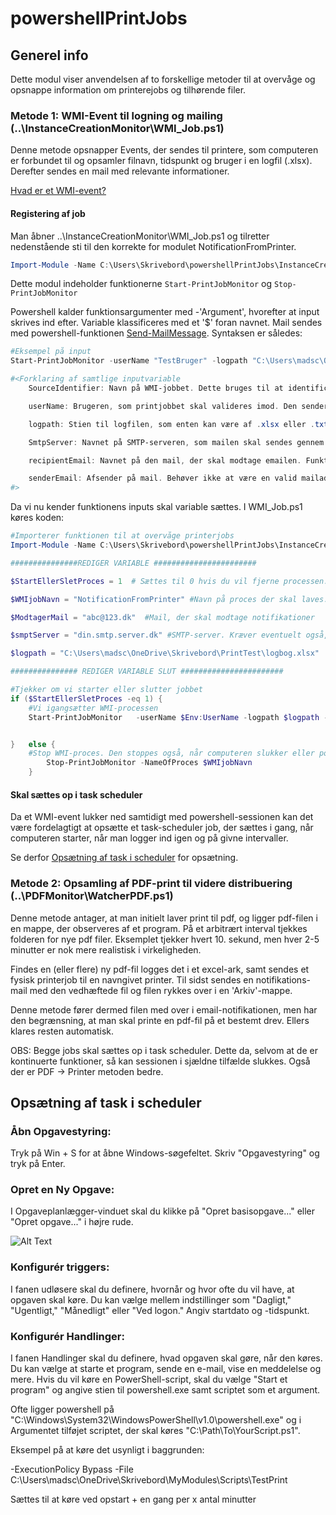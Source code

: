 # powershellPrintJobs

## Generel info
Dette modul viser anvendelsen af to forskellige metoder til at overvåge og opsnappe information om printerejobs og tilhørende filer. 

### Metode 1: WMI-Event til logning og mailing (..\InstanceCreationMonitor\WMI_Job.ps1)

Denne metode opsnapper Events, der sendes til printere, som computeren er forbundet til og opsamler filnavn, tidspunkt og bruger i en logfil (.xlsx). 
Derefter sendes en mail med relevante informationer.

[Hvad er et WMI-event?](https://learn.microsoft.com/en-us/powershell/module/microsoft.powershell.management/register-wmievent?view=powershell-5.1)

#### Registering af job

Man åbner ..\InstanceCreationMonitor\WMI_Job.ps1 og tilretter nedenstående sti til den korrekte for modulet NotificationFromPrinter. 
```powershell
Import-Module -Name C:\Users\Skrivebord\powershellPrintJobs\InstanceCreationMonitor\Module\NotificationFromPrinter.psm1 -Force
```
Dette modul indeholder funktionerne ```Start-PrintJobMonitor``` og ```Stop-PrintJobMonitor```

Powershell kalder funktionsargumenter med -'Argument', hvorefter at input skrives ind efter. Variable klassificeres med et '$' foran navnet. 
Mail sendes med powershell-funktionen [Send-MailMessage](https://learn.microsoft.com/en-us/powershell/module/microsoft.powershell.utility/send-mailmessage?view=powershell-7.3).
Syntaksen er således:

```powershell
#Eksempel på input
Start-PrintJobMonitor -userName "TestBruger" -logpath "C:\Users\madsc\OneDrive\Skrivebord\PrintTest" -SourceIdentifier NotificationFromPrinter

#<Forklaring af samtlige inputvariable
    SourceIdentifier: Navn på WMI-jobbet. Dette bruges til at identificere processen, så den kan lukkes ned igen mm.

    userName: Brugeren, som printjobbet skal valideres imod. Den sender kun en mail til brugeren, som har printet filen. Default: Brugernavn på den bruger, der sætter jobbet op.

    logpath: Stien til logfilen, som enten kan være af .xlsx eller .txt format. Stien skal indeholde filnavnet, og filen skal eksistere. 

    SmtpServer: Navnet på SMTP-serveren, som mailen skal sendes gennem. Kræves for at sende en mail. 

    recipientEmail: Navnet på den mail, der skal modtage emailen. Funktionen skal konfigureres til at linke brugernavne op til mails, hvis der skal sendes mails ud til flere brugere.

    senderEmail: Afsender på mail. Behøver ikke at være en valid mailadresse. Default: Printjobs 
#>
```
Da vi nu kender funktionens inputs skal variable sættes. I WMI_Job.ps1 køres koden:

```powershell
#Importerer funktionen til at overvåge printerjobs
Import-Module -Name C:\Users\Skrivebord\powershellPrintJobs\InstanceCreationMonitor\Module\NotificationFromPrinter.psm1 -Force

###############REDIGER VARIABLE #######################

$StartEllerSletProces = 1  # Sættes til 0 hvis du vil fjerne processen. Er bare blevet brugt til tests uden at lukke sessionen...

$WMIjobNavn = "NotificationFromPrinter" #Navn på proces der skal laves. Bruges til at lukke den ned igen, hvis der ikke længere er behov for det.

$ModtagerMail = "abc@123.dk"  #Mail, der skal modtage notifikationer

$smptServer = "din.smtp.server.dk" #SMTP-server. Kræver eventuelt også, at der logges ind. 

$logpath = "C:\Users\madsc\OneDrive\Skrivebord\PrintTest\logbog.xlsx"  #Excel til oversigt over dine historiske printjobs. Kommenter ud hvis det ikke ønskes

############### REDIGER VARIABLE SLUT #######################

#Tjekker om vi starter eller slutter jobbet
if ($StartEllerSletProces -eq 1) {
    #Vi igangsætter WMI-processen
    Start-PrintJobMonitor   -userName $Env:UserName -logpath $logpath -SourceIdentifier $WMIjobNavn -recipientEmail $ModtagerMail -SmtpServer -senderEmail


}   else {
    #Stop WMI-proces. Den stoppes også, når computeren slukker eller powershell-sessionen lukkes.
        Stop-PrintJobMonitor -NameOfProces $WMIjobNavn
    }
```
#### Skal sættes op i task scheduler
Da et WMI-event lukker ned samtidigt med powershell-sessionen kan det være fordelagtigt at opsætte et task-scheduler job, der sættes i gang, når computeren starter, når man logger ind igen og på givne intervaller. 

Se derfor [Opsætning af task i scheduler](#Opsætning-af-task-i-scheduler) for opsætning.

### Metode 2: Opsamling af PDF-print til videre distribuering (..\PDFMonitor\WatcherPDF.ps1)

Denne metode antager, at man initielt laver print til pdf, og ligger pdf-filen i en mappe, der observeres af et program. På et arbitrært interval tjekkes folderen for nye pdf filer. Eksemplet tjekker hvert 10. sekund, men hver 2-5 minutter er nok mere realistisk i virkeligheden.

Findes en (eller flere) ny pdf-fil logges det i et excel-ark, samt sendes et fysisk printerjob til en navngivet printer. 
Til sidst sendes en notifikations-mail med den vedhæftede fil og filen rykkes over i en 'Arkiv'-mappe.

Denne metode fører dermed filen med over i email-notifikationen, men har den begrænsning, at man skal printe en pdf-fil på et bestemt drev. Ellers klares resten automatisk.


OBS: Begge jobs skal sættes op i task scheduler. Dette da, selvom at de er kontinuerte funktioner, så kan sessionen i sjældne tilfælde slukkes. Også der er PDF -> Printer metoden bedre.






## Opsætning af task i scheduler

### Åbn Opgavestyring:

Tryk på Win + S for at åbne Windows-søgefeltet.
Skriv "Opgavestyring" og tryk på Enter.

### Opret en Ny Opgave:

I Opgaveplanlægger-vinduet skal du klikke på "Opret basisopgave..." eller "Opret opgave..." i højre rude. 

![Alt Text](..\..\powershellPrintJobs\pics\HovedvindueTaskScheduler.png)


### Konfigurér triggers:

I fanen udløsere skal du definere, hvornår og hvor ofte du vil have, at opgaven skal køre. Du kan vælge mellem indstillinger som "Dagligt," "Ugentligt," "Månedligt" eller "Ved logon." Angiv startdato og -tidspunkt.

### Konfigurér Handlinger:

I fanen Handlinger skal du definere, hvad opgaven skal gøre, når den køres. Du kan vælge at starte et program, sende en e-mail, vise en meddelelse og mere. Hvis du vil køre en PowerShell-script, skal du vælge "Start et program" og angive stien til powershell.exe samt scriptet som et argument.

Ofte ligger powershell på "C:\Windows\System32\WindowsPowerShell\v1.0\powershell.exe" og i Argumentet tilføjet scriptet, der skal køres "C:\Path\To\YourScript.ps1".

Eksempel på at køre det usynligt i baggrunden:

-ExecutionPolicy Bypass -File C:\Users\madsc\OneDrive\Skrivebord\MyModules\Scripts\TestPrint

Sættes til at køre ved opstart + en gang per x antal minutter




[def]: https://learn.microsoft.com/en-us/powershell/module/microsoft.powershell.management/register-wmievent?view=powershell-5.1